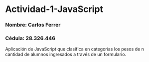 # Actividad-1-JavaScript
### Nombre: Carlos Ferrer
### Cédula: 28.326.446
Aplicación de JavaScript que clasifica en categorías los pesos de n cantidad de alumnos ingresados a través de un formulario.
